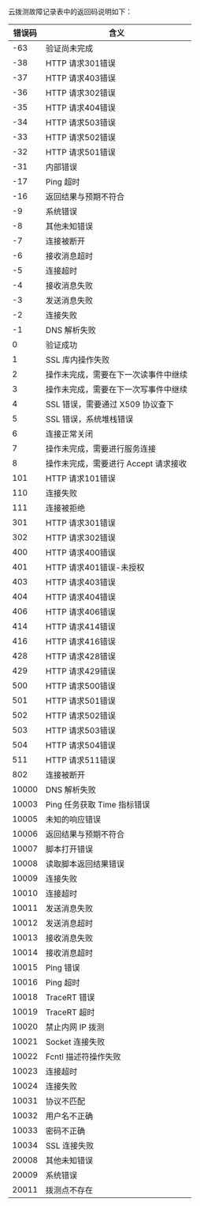 云拨测故障记录表中的返回码说明如下：

| 错误码 | 含义                                 |
| ------ | ------------------------------------ |
| -63    | 验证尚未完成                         |
| -38    | HTTP 请求301错误                      |
| -37    | HTTP 请求403错误                      |
| -36    | HTTP 请求302错误                      |
| -35    | HTTP 请求404错误                      |
| -34    | HTTP 请求503错误                      |
| -33    | HTTP 请求502错误                      |
| -32    | HTTP 请求501错误                      |
| -31    | 内部错误                             |
| -17    | Ping 超时                             |
| -16    | 返回结果与预期不符合                 |
| -9     | 系统错误                             |
| -8     | 其他未知错误                         |
| -7     | 连接被断开                           |
| -6     | 接收消息超时                         |
| -5     | 连接超时                             |
| -4     | 接收消息失败                         |
| -3     | 发送消息失败                         |
| -2     | 连接失败                             |
| -1     | DNS 解析失败                          |
| 0      | 验证成功                             |
| 1      | SSL 库内操作失败                      |
| 2      | 操作未完成，需要在下一次读事件中继续 |
| 3      | 操作未完成，需要在下一次写事件中继续 |
| 4      | SSL 错误，需要通过 X509 协议查下        |
| 5      | SSL 错误，系统堆栈错误                |
| 6      | 连接正常关闭                         |
| 7      | 操作未完成，需要进行服务连接         |
| 8      | 操作未完成，需要进行 Accept 请求接收   |
| 101    | HTTP 请求101错误                      |
| 110    | 连接失败                             |
| 111    | 连接被拒绝                           |
| 301    | HTTP 请求301错误                      |
| 302    | HTTP 请求302错误                      |
| 400    | HTTP 请求400错误                      |
| 401    | HTTP 请求401错误-未授权               |
| 403    | HTTP 请求403错误                      |
| 404    | HTTP 请求404错误                      |
| 406    | HTTP 请求406错误                      |
| 414    | HTTP 请求414错误                      |
| 416    | HTTP 请求416错误                      |
| 428    | HTTP 请求428错误                      |
| 429    | HTTP 请求429错误                      |
| 500    | HTTP 请求500错误                      |
| 501    | HTTP 请求501错误                      |
| 502    | HTTP 请求502错误                      |
| 503    | HTTP 请求503错误                      |
| 504    | HTTP 请求504错误                      |
| 511    | HTTP 请求511错误                      |
| 802    | 连接被断开                           |
| 10000  | DNS 解析失败                          |
| 10003  | Ping 任务获取 Time 指标错误             |
| 10005  | 未知的响应错误                       |
| 10006  | 返回结果与预期不符合                 |
| 10007  | 脚本打开错误                         |
| 10008  | 读取脚本返回结果错误                 |
| 10009  | 连接失败                             |
| 10010  | 连接超时                             |
| 10011  | 发送消息失败                         |
| 10012  | 发送消息超时                         |
| 10013  | 接收消息失败                         |
| 10014  | 接收消息超时                         |
| 10015  | Ping 错误                             |
| 10016  | Ping 超时                             |
| 10018  | TraceRT 错误                          |
| 10019  | TraceRT 超时                          |
| 10020  | 禁止内网 IP 拨测                       |
| 10021  | Socket 连接失败                       |
| 10022  | Fcntl 描述符操作失败                 |
| 10023  | 连接超时                             |
| 10024  | 连接失败                             |
| 10031  | 协议不匹配                           |
| 10032  | 用户名不正确                         |
| 10033  | 密码不正确                           |
| 10034  | SSL 连接失败                         |
| 20008  | 其他未知错误                         |
| 20009  | 系统错误                             |
| 20011  | 拨测点不存在                         |



